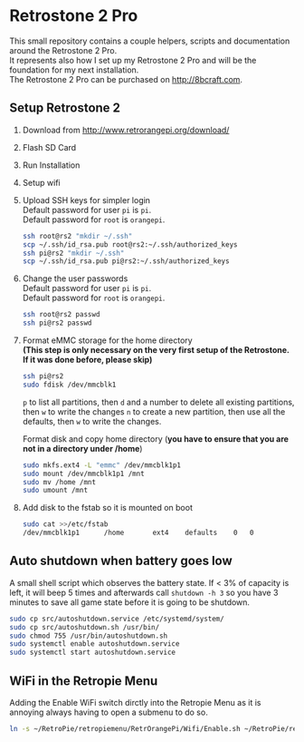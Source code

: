 # Retrostone 2 Pro
This small repository contains a couple helpers, scripts and documentation around the Retrostone 2 Pro.  
It represents also how I set up my Retrostone 2 Pro and will be the foundation for my next installation.     
The Retrostone 2 Pro can be purchased on http://8bcraft.com.

## Setup Retrostone 2
1. Download from http://www.retrorangepi.org/download/
2. Flash SD Card
3. Run Installation
4. Setup wifi
5. Upload SSH keys for simpler login   
    Default password for user `pi` is `pi`.  
    Default password for `root` is `orangepi`.
    ```bash      
    ssh root@rs2 "mkdir ~/.ssh"
    scp ~/.ssh/id_rsa.pub root@rs2:~/.ssh/authorized_keys
    ssh pi@rs2 "mkdir ~/.ssh"
    scp ~/.ssh/id_rsa.pub pi@rs2:~/.ssh/authorized_keys
    ```
6. Change the user passwords  
    Default password for user `pi` is `pi`.  
    Default password for `root` is `orangepi`.
    ```bash
    ssh root@rs2 passwd
    ssh pi@rs2 passwd
    ```
7. Format eMMC storage for the home directory    
    **(This step is only necessary on the very first setup of the Retrostone. If it was done before, please skip)**
    ```bash
    ssh pi@rs2
    sudo fdisk /dev/mmcblk1
    ```
    `p` to list all partitions, then `d` and a number to delete all existing partitions, then `w` to write the changes
    `n` to create a new partition, then use all the defaults, then `w` to write the changes.
    
    Format disk and copy home directory (**you have to ensure that you are not in a directory under /home**)
    ```bash
    sudo mkfs.ext4 -L "emmc" /dev/mmcblk1p1
    sudo mount /dev/mmcblk1p1 /mnt
    sudo mv /home /mnt
    sudo umount /mnt
    ```
    
8. Add disk to the fstab so it is mounted on boot
    ```bash
    sudo cat >>/etc/fstab
    /dev/mmcblk1p1      /home       ext4    defaults    0   0
    ```
    
    
## Auto shutdown when battery goes low
A small shell script which observes the battery state. If < 3% of capacity is left, it will beep 5 times and afterwards call `shutdown -h 3` so you have 3 minutes to save all game state before it is going to be shutdown. 
```bash
sudo cp src/autoshutdown.service /etc/systemd/system/
sudo cp src/autoshutdown.sh /usr/bin/
sudo chmod 755 /usr/bin/autoshutdown.sh
sudo systemctl enable autoshutdown.service
sudo systemctl start autoshutdown.service
```

## WiFi in the Retropie Menu
Adding the Enable WiFi switch dirctly into the Retropie Menu as it is annoying always having to open a submenu to do so.
```bash
ln -s ~/RetroPie/retropiemenu/RetrOrangePi/Wifi/Enable.sh ~/RetroPie/retropiemenu/Enable\ Wifi.sh
```